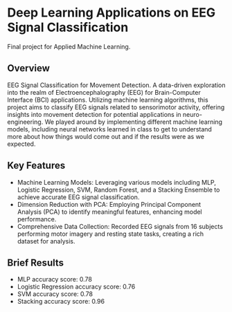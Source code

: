 # Deep Learning Applications on EEG Signal Classification

Final project for Applied Machine Learning.

## Overview
EEG Signal Classification for Movement Detection.
A data-driven exploration into the realm of Electroencephalography (EEG) for Brain-Computer Interface (BCI) applications. Utilizing machine learning algorithms, this project aims to classify EEG signals related to sensorimotor activity, offering insights into movement detection for potential applications in neuro-engineering. We played around by implementing different machine learning models, including neural networks learned in class to get to understand more about how things would come out and if the results were as we expected.

## Key Features
- Machine Learning Models: Leveraging various models including MLP, Logistic Regression, SVM, Random Forest, and a Stacking Ensemble to achieve accurate EEG signal classification.
- Dimension Reduction with PCA: Employing Principal Component Analysis (PCA) to identify meaningful features, enhancing model performance.
- Comprehensive Data Collection: Recorded EEG signals from 16 subjects performing motor imagery and resting state tasks, creating a rich dataset for analysis.

## Brief Results
- MLP accuracy score: 0.78
- Logistic Regression accuracy score: 0.76
- SVM accuracy score: 0.78
- Stacking accuracy score: 0.96
